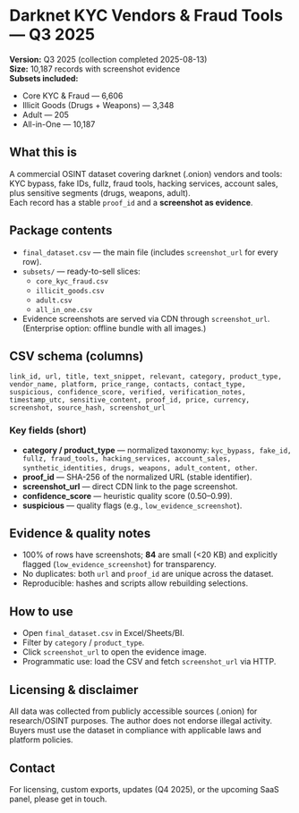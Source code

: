 # Darknet KYC Vendors & Fraud Tools — Q3 2025

**Version:** Q3 2025 (collection completed 2025-08-13)  
**Size:** 10,187 records with screenshot evidence  
**Subsets included:**  
- Core KYC & Fraud — 6,606  
- Illicit Goods (Drugs + Weapons) — 3,348  
- Adult — 205  
- All-in-One — 10,187

## What this is
A commercial OSINT dataset covering darknet (.onion) vendors and tools: KYC bypass, fake IDs, fullz, fraud tools, hacking services, account sales, plus sensitive segments (drugs, weapons, adult).  
Each record has a stable `proof_id` and a **screenshot as evidence**.

## Package contents
- `final_dataset.csv` — the main file (includes `screenshot_url` for every row).  
- `subsets/` — ready-to-sell slices:
  - `core_kyc_fraud.csv`
  - `illicit_goods.csv`
  - `adult.csv`
  - `all_in_one.csv`
- Evidence screenshots are served via CDN through `screenshot_url`. (Enterprise option: offline bundle with all images.)

## CSV schema (columns)
`link_id, url, title, text_snippet, relevant, category, product_type, vendor_name, platform, price_range, contacts, contact_type, suspicious, confidence_score, verified, verification_notes, timestamp_utc, sensitive_content, proof_id, price, currency, screenshot, source_hash, screenshot_url`

### Key fields (short)
- **category / product_type** — normalized taxonomy: `kyc_bypass, fake_id, fullz, fraud_tools, hacking_services, account_sales, synthetic_identities, drugs, weapons, adult_content, other`.  
- **proof_id** — SHA-256 of the normalized URL (stable identifier).  
- **screenshot_url** — direct CDN link to the page screenshot.  
- **confidence_score** — heuristic quality score (0.50–0.99).  
- **suspicious** — quality flags (e.g., `low_evidence_screenshot`).

## Evidence & quality notes
- 100% of rows have screenshots; **84** are small (<20 KB) and explicitly flagged (`low_evidence_screenshot`) for transparency.  
- No duplicates: both `url` and `proof_id` are unique across the dataset.  
- Reproducible: hashes and scripts allow rebuilding selections.

## How to use
- Open `final_dataset.csv` in Excel/Sheets/BI.  
- Filter by `category` / `product_type`.  
- Click `screenshot_url` to open the evidence image.  
- Programmatic use: load the CSV and fetch `screenshot_url` via HTTP.

## Licensing & disclaimer
All data was collected from publicly accessible sources (.onion) for research/OSINT purposes. The author does not endorse illegal activity. Buyers must use the dataset in compliance with applicable laws and platform policies.

## Contact
For licensing, custom exports, updates (Q4 2025), or the upcoming SaaS panel, please get in touch.
